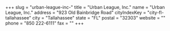 +++
slug = "urban-league-inc-"
title = "Urban League, Inc."
name = "Urban League, Inc."
address = "923 Old Bainbridge Road"
cityIndexKey = "city-fl-tallahassee"
city = "Tallahassee"
state = "FL"
postal = "32303"
website = ""
phone = "850 222-6111"
fax = ""
+++

